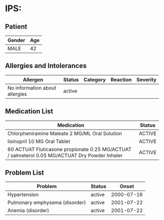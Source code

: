 # IPS:

## Patient

|Gender|Age|
|---|---|
|MALE|42|

## Allergies and Intolerances

|Allergen|Status|Category|Reaction|Severity|
|---|---|---|---|---|
|No information about allergies|active||||

## Medication List

|Medication|Status|
|---|---|
|Chlorpheniramine Maleate 2 MG/ML Oral Solution|ACTIVE|
|lisinopril 10 MG Oral Tablet|ACTIVE|
|60 ACTUAT Fluticasone propionate 0.25 MG/ACTUAT / salmeterol 0.05 MG/ACTUAT Dry Powder Inhaler|ACTIVE|

## Problem List

|Problem|Status|Onset|
|---|---|---|
|Hypertension|active|2000-07-16|
|Pulmonary emphysema (disorder)|active|2001-07-22|
|Anemia (disorder)|active|2001-07-22|
